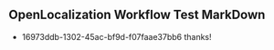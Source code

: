 ## OpenLocalization Workflow Test MarkDown
* 16973ddb-1302-45ac-bf9d-f07faae37bb6 thanks!

<!--HONumber=Jul16_HO4-->


